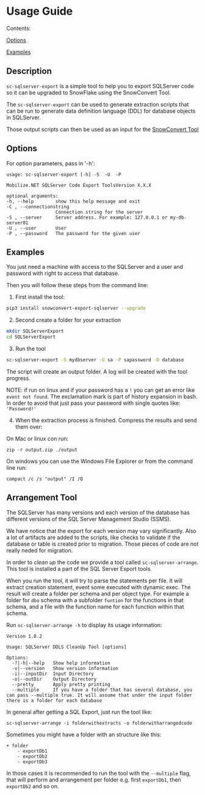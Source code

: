 ﻿# Usage Guide
Contents:

[Options](#options)

[Examples](#examples)


## Description

`sc-sqlserver-export` is a simple tool to help you to export SQLServer code so it can be upgraded to SnowFlake using the SnowConvert Tool.

The `sc-sqlserver-export` can be used to generate extraction scripts that can be run to generate data definition language (DDL) for database objects in SQLServer.

Those output scripts can then be used as an input for the [SnowConvert Tool](https://www.mobilize.net/products/database-migrations/snowconvert)


## Options
For option parameters, pass in '-h': 

    usage: sc-sqlserver-export [-h] -S  -U  -P

    Mobilize.NET SQLServer Code Export ToolsVersion X.X.X

    optional arguments:
    -h, --help        show this help message and exit
    -C , --connectionstring
                      Connection string for the server
    -S , --server     Server address. For example: 127.0.0.1 or my-db-server01
    -U , --user       User
    -P , --password   The password for the given user

## Examples    

You just need a machine with access to the SQLServer and a user and password with right to access that database.

Then you will follow these steps from the command line:


1. First install the tool:

```bash
pip3 install snowconvert-export-sqlserver --upgrade
```

2. Second create a folder for your extraction

```bash
mkdir SQLServerExport
cd SQLServerExport
```

3. Run the tool
```bash
sc-sqlserver-export -S mydbserver -U sa -P sapassword -D database
```
The script will create an output folder. A log will be created with the tool progress.

NOTE: if run on linux and if your password has a `!` you can get an error like `event not found`. 
The exclamation mark is part of history expansion in bash. In order to avoid that just pass your password with single quotes like: `'Password!'`

4. When the extraction process is finished. Compress the results and send them over:

On Mac or linux con run:
```
zip -r output.zip ./output
```

On windows you can use the Windows File Explorer or from the command line run:

```
compact /c /s "output" /I /Q
```

## Arrangement Tool

The SQLServer has many versions and each version of the database has different versions of the  SQL Server Management Studio (SSMS). 

We have notice that the export for each version may vary significantly. Also a lot of artifacts are added to the scripts, like checks to validate if the database or table is created prior to migration. Those pieces of code are not really neded for migration.

In order to *clean up* the code we provide a tool called `sc-sqlserver-arrange`. This tool is installed a part of the SQL Server Export tools. 

When you run the tool, it will try to parse the statements per file. It will extract creation statement, event some executed with dynamic exec. The result will create a folder per schema and per object type. For example a folder for `dbo` schema with a subfolder `funtion` for the functions in that schema, and a file with the function name for each function within that schema.

Run `sc-sqlserver-arrange -h` to display its usage information:

```
Version 1.0.2

Usage: SQLServer DDLS CleanUp Tool [options]

Options:
  -?|-h|--help   Show help information
  -v|--version   Show version information
  -i|--inputDir  Input Directory
  -o|--outDir    Output Directory
  --pretty       Apply pretty printing
  --multiple     If you have a folder that has several database, you can pass --multiple true. It will assume that under the input folder there is a folder for each database
```

In general after getting a SQL Export, just run the tool like:

```
sc-sqlserver-arrange -i folderwithextracts -o folderwitharrangedcode
```

Sometimes you might have a folder with an structure like this:
```
+ folder
    - exportDb1
    - exportDb2
    - exportDb3
```

In those cases it is recommended to run the tool with the `--multiple` flag, that will perform and arrangement per folder e.g. first `exportDb1`, then `exportDb2` and so on.

